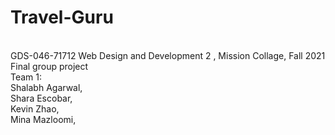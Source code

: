 # Travel-Guru
<br>GDS-046-71712 Web Design and Development 2 , Mission Collage, Fall 2021
<br> Final group project
<br> Team 1: 
<br> Shalabh Agarwal,
<br> Shara Escobar,
<br> Kevin Zhao,
<br> Mina Mazloomi,
